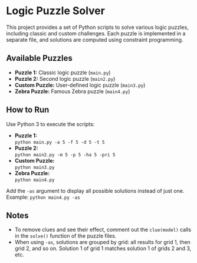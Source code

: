 
# Logic Puzzle Solver

This project provides a set of Python scripts to solve various logic puzzles, including classic and custom challenges. Each puzzle is implemented in a separate file, and solutions are computed using constraint programming.

## Available Puzzles

- **Puzzle 1:** Classic logic puzzle (`main.py`)
- **Puzzle 2:** Second logic puzzle (`main2.py`)
- **Custom Puzzle:** User-defined logic puzzle (`main3.py`)
- **Zebra Puzzle:** Famous Zebra puzzle (`main4.py`)

## How to Run

Use Python 3 to execute the scripts:

- **Puzzle 1:**  
    `python main.py -a 5 -f 5 -d 5 -t 5`
- **Puzzle 2:**  
    `python main2.py -m 5 -p 5 -ha 5 -pri 5`
- **Custom Puzzle:**  
    `python main3.py`
- **Zebra Puzzle:**  
    `python main4.py`

Add the `-as` argument to display all possible solutions instead of just one.  
Example: `python main4.py -as`

## Notes

- To remove clues and see their effect, comment out the `clue(model)` calls in the `solve()` function of the puzzle files.
- When using `-as`, solutions are grouped by grid: all results for grid 1, then grid 2, and so on. Solution 1 of grid 1 matches solution 1 of grids 2 and 3, etc.


